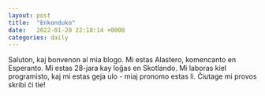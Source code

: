 ```yaml
---
layout: post
title:  "Enkonduko"
date:   2022-01-20 22:18:14 +0000
categories: daily
---
```

Saluton, kaj bonvenon al mia blogo. Mi estas Alastero, komencanto en 
Esperanto. Mi estas 28-jara kay loĝas en Skotlando. Mi laboras kiel 
programisto, kaj mi estas geja ulo - miaj pronomo estas li. 
Ĉiutage mi provos skribi ĉi tie! 